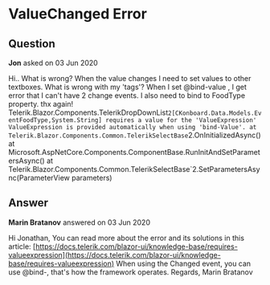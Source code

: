 # ValueChanged Error

## Question

**Jon** asked on 03 Jun 2020

Hi.. What is wrong? When the value changes I need to set values to other textboxes. What is wrong with my 'tags'? When I set @bind-value , I get error that I can't have 2 change events. I also need to bind to FoodType property. thx again! Telerik.Blazor.Components.TelerikDropDownList`2[CKonboard.Data.Models.EventFoodType,System.String] requires a value for the 'ValueExpression' ValueExpression is provided automatically when using 'bind-Value'. at Telerik.Blazor.Components.Common.TelerikSelectBase`2.OnInitializedAsync() at Microsoft.AspNetCore.Components.ComponentBase.RunInitAndSetParametersAsync() at Telerik.Blazor.Components.Common.TelerikSelectBase`2.SetParametersAsync(ParameterView parameters) <TelerikDropDownList Id="FoodType" ValueChanged="@((string c)=> EventSelected(c))" Value="@Service.FoodType" Data="@Lookups.EventFoodTypes()" TextField="EvtType" DefaultText="-Select First Event Food Type" ValueField="EvtType" PopupWidth="200px" Width="200px" PopupHeight="130PX" Class="ddl-no-bg">

## Answer

**Marin Bratanov** answered on 03 Jun 2020

Hi Jonathan, You can read more about the error and its solutions in this article: [https://docs.telerik.com/blazor-ui/knowledge-base/requires-valueexpression](https://docs.telerik.com/blazor-ui/knowledge-base/requires-valueexpression) When using the <Parameter>Changed event, you can use @bind-<Parameter>, that's how the framework operates. Regards, Marin Bratanov
